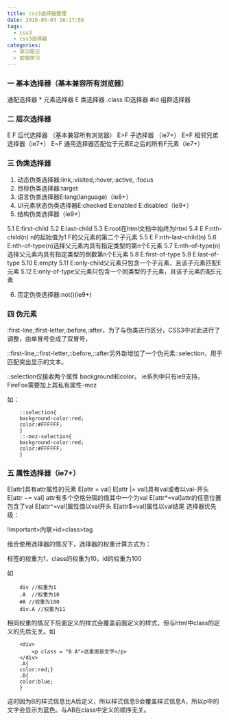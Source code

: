 ```yaml
---
title: css3选择器整理
date: 2016-05-03 16:17:58
tags: 
  - css3
  - css3选择器
categories:
  - 学习笔记
  - 前端学习
---
```

### 一 基本选择器（基本兼容所有浏览器）

通配选择器 *
元素选择器 E
类选择器 .class
ID选择器 #id
组群选择器
<!-- more -->
### 二 层次选择器

E F 后代选择器 （基本兼容所有浏览器）
E>F 子选择器 （ie7+）
E+F 相邻兄弟选择器（ie7+）
E~F 通用选择器匹配位于元素E之后的所有F元素（ie7+）

### 三 伪类选择器

1. 动态伪类选择器:link,:visited,:hover,:active, :focus
2. 目标伪类选择器:target
3. 语言伪类选择器E:lang(language)（ie8+）
4. UI元素状态伪类选择器E:checked E:enabled E:disabled（ie9+）
5. 结构伪类选择器（ie9+）

 5.1 E:first-child
 5.2 E:last-child
 5.3 E:root在html文档中始终为html
 5.4 E F:nth-child(n) n的起始值为1 F的父元素的第二个子元素
 5.5 E F:nth-last-child(n)
 5.6 E:nth-of-type(n)选择父元素内具有指定类型的第n个E元素
 5.7 E:nth-of-type(n)选择父元素内具有指定类型的倒数第n个E元素
 5.8 E:first-of-type
 5.9 E:last-of-type
 5.10 E:empty
 5.11 E:only-child父元素只包含一个子元素，且该子元素匹配E元素
 5.12 E:only-of-type父元素只包含一个同类型的子元素，且该子元素匹配E元素

6. 否定伪类选择器:not()(ie9+)

### 四 伪元素

:first-line,:first-letter,:before,:after，为了与伪类进行区分，CSS3中对此进行了调整，由单冒号变成了双冒号，

::first-line,::first-letter,::before,::after另外新增加了一个伪元素::selection，用于匹配突出显示的文本。

::selection仅接收两个属性 background和color。 ie系列中只有ie9支持，FireFox需要加上其私有属性-moz

如：

		::selection{
		background-color:red;
		color:#FFFFFF;
		}
		::-moz-selection{
		background-color:red;
		color:#FFFFFF;
		}


### 五  属性选择器（ie7+）

E[attr]具有attr属性的元素
E[attr = val]
E[attr |= val]具有val或者以val-开头
E[attr ~= val] attr有多个空格分隔的值其中一个为val
E[attr*=val]attr的任意位置包含了val
E[attr^=val]属性值以val开头
E[attr$=val]属性以val结尾
选择器优先级：

 !important>内联>id>class>tag

组合使用选择器的情况下，选择器的权重计算方式为：

标签的权重为1，class的权重为10，id的权重为100

如

		div //权重为1
		.A  //权重为10
		#A //权重为100
		div.A //权重为11
相同权重的情况下后面定义的样式会覆盖前面定义的样式，但与html中class的定义的先后无关。如

		<div>
		    <p class = "B A">这里面是文字</p>
		</div>
		.A{
		color:red;}
		.B{
		color:blue;
		}
这时因为B的样式信息比A后定义，所以样式信息B会覆盖样式信息A，所以p中的文字会显示为蓝色。与AB在class中定义的顺序无关。
